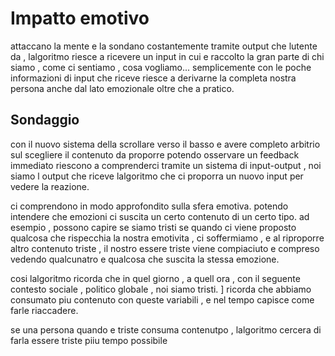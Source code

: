 # Impatto emotivo
attaccano la mente e la sondano costantemente
tramite output che lutente da , lalgoritmo riesce a ricevere un input in cui e raccolto la gran parte di chi siamo , come ci sentiamo , cosa vogliamo...
semplicemente con le poche informazioni di input che riceve riesce a derivarne la completa nostra persona anche dal lato emozionale oltre che a pratico.

## Sondaggio

con il nuovo sistema della scrollare verso il basso e avere completo arbitrio sul scegliere il contenuto da proporre potendo osservare un feedback immediato riescono a comprenderci tramite un sistema di input-output , noi siamo l output che riceve lalgoritmo che ci proporra un nuovo input per vedere la reazione.

ci comprendono in modo approfondito sulla sfera emotiva.
potendo intendere che emozioni ci suscita un certo contenuto di un certo tipo.
ad esempio , possono capire se siamo tristi se quando ci viene proposto qualcosa che rispecchia la nostra emotivita , ci soffermiamo , e al riproporre altro contenuto triste , il nostro essere triste viene compiaciuto e compreso vedendo qualcunatro e qualcosa che suscita la stessa emozione.

cosi lalgoritmo ricorda che in quel giorno , a quell ora , con il seguente contesto sociale , politico globale , noi siamo tristi. ]
ricorda che abbiamo consumato piu contenuto con queste variabili , e nel tempo capisce come farle riaccadere.

se una persona quando e triste consuma contenutpo , lalgoritmo cercera di farla essere triste piiu tempo possibile 

